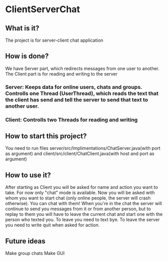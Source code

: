 # ClientServerChat

## What is it?

The project is for server-client chat application

## How is done?

We have Server part, which redirects messages from one user to another. The Client part is for reading and writing to the server

### Server: Keeps data for online users, chats and groups. Controlls one Thread (UserThread), which reads the text that the client has send and tell the server to send that text to another user.

### Client: Controlls two Threads for reading and writing

## How to start this project?

You need to run files server/src/Implimentations/ChatServer.java(with port as argument) and client/src/client/ChatClient.java(with host and port as argument)

## How to use it?

After starting as Client you will be asked for name and action you want to take. For now only "chat" mode is available. Now you will be asked with whom you want to start chat (only online people, the server will crash otherwise). You can chat with them! When you're in the chat the server will continue to send you messages from it or from another person, but to replay to them you will have to leave the current chat and start one with the person who texted you. To leave you need to text bye. To leave the server you need to write quit when asked for action.

## Future ideas

Make group chats 
Make GUI

